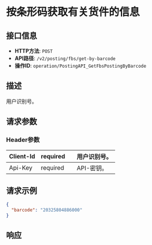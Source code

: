 # 按条形码获取有关货件的信息

## 接口信息

- **HTTP方法**: `POST`
- **API路径**: `/v2/posting/fbs/get-by-barcode`
- **操作ID**: `operation/PostingAPI_GetFbsPostingByBarcode`

## 描述

用户识别号。

## 请求参数

### Header参数

| Client-Id | required |  | 用户识别号。 |
|---|---|---|---|
| Api-Key | required |  | API-密钥。 |

## 请求示例

```json
{
  "barcode": "20325804886000"
}
```

## 响应
